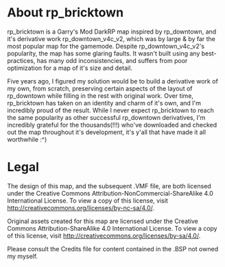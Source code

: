 # About rp_bricktown
rp_bricktown is a Garry's Mod DarkRP map inspired by rp_downtown, and it's derivative work rp_downtown_v4c_v2, which was by large & by far the most popular map for the gamemode. 
Despite rp_downtown_v4c_v2's popularity, the map has some glaring faults. It wasn't built using any best-practices, has many odd inconsistencies, and suffers from poor optimization for a map of it's size and detail.

Five years ago, I figured my solution would be to build a derivative work of my own, from scratch, preserving certain aspects of the layout of rp_downtown while filling in the rest with original work. 
Over time, rp_bricktown has taken on an identity and charm of it's own, and I'm incredibly proud of the result. 
While I never expect rp_bricktown to reach the same popularity as other successful rp_downtown derivatives, I'm incredibly grateful for the thousands(!!!) who've downloaded and checked out the map throughout it's development, it's y'all that have made it all worthwhile :^)

# Legal
The design of this map, and the subsequent .VMF file, are both licensed under the Creative Commons Attribution-NonCommercial-ShareAlike 4.0 International License. 
To view a copy of this license, visit http://creativecommons.org/licenses/by-nc-sa/4.0/.

Original assets created for this map are licensed under the Creative Commons Attribution-ShareAlike 4.0 International License. 
To view a copy of this license, visit http://creativecommons.org/licenses/by-sa/4.0/.

Please consult the Credits file for content contained in the .BSP not owned my myself.
